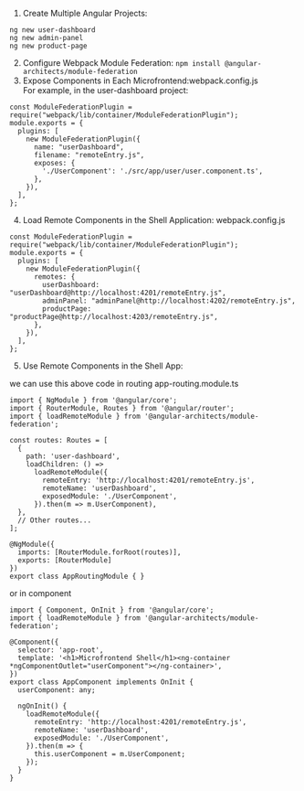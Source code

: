 1. Create Multiple Angular Projects:
```
ng new user-dashboard
ng new admin-panel
ng new product-page
```
2. Configure Webpack Module Federation: `npm install @angular-architects/module-federation`
3. Expose Components in Each Microfrontend:webpack.config.js  
For example, in the user-dashboard project:
```
const ModuleFederationPlugin = require("webpack/lib/container/ModuleFederationPlugin");
module.exports = {
  plugins: [
    new ModuleFederationPlugin({
      name: "userDashboard",
      filename: "remoteEntry.js",
      exposes: {
        './UserComponent': './src/app/user/user.component.ts',
      },
    }),
  ],
};
```
4. Load Remote Components in the Shell Application: webpack.config.js  
```
const ModuleFederationPlugin = require("webpack/lib/container/ModuleFederationPlugin");
module.exports = {
  plugins: [
    new ModuleFederationPlugin({
      remotes: {
        userDashboard: "userDashboard@http://localhost:4201/remoteEntry.js",
        adminPanel: "adminPanel@http://localhost:4202/remoteEntry.js",
        productPage: "productPage@http://localhost:4203/remoteEntry.js",
      },
    }),
  ],
};
```
5. Use Remote Components in the Shell App:  

we can use this above code in routing app-routing.module.ts  
```
import { NgModule } from '@angular/core';
import { RouterModule, Routes } from '@angular/router';
import { loadRemoteModule } from '@angular-architects/module-federation';

const routes: Routes = [
  {
    path: 'user-dashboard',
    loadChildren: () =>
      loadRemoteModule({
        remoteEntry: 'http://localhost:4201/remoteEntry.js',
        remoteName: 'userDashboard',
        exposedModule: './UserComponent',
      }).then(m => m.UserComponent),
  },
  // Other routes...
];

@NgModule({
  imports: [RouterModule.forRoot(routes)],
  exports: [RouterModule]
})
export class AppRoutingModule { }

```

or in component  
```
import { Component, OnInit } from '@angular/core';
import { loadRemoteModule } from '@angular-architects/module-federation';

@Component({
  selector: 'app-root',
  template: '<h1>Microfrontend Shell</h1><ng-container *ngComponentOutlet="userComponent"></ng-container>',
})
export class AppComponent implements OnInit {
  userComponent: any;

  ngOnInit() {
    loadRemoteModule({
      remoteEntry: 'http://localhost:4201/remoteEntry.js',
      remoteName: 'userDashboard',
      exposedModule: './UserComponent',
    }).then(m => {
      this.userComponent = m.UserComponent;
    });
  }
}

```